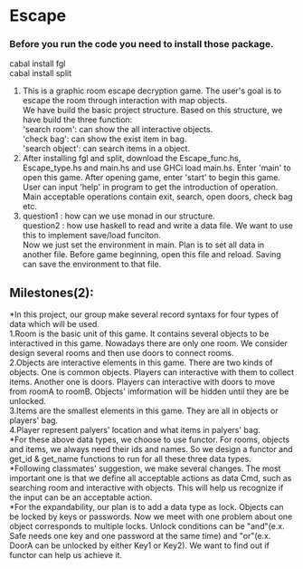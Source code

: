 # Escape

<!-- Instell the packages -->
<!-- It will take many times -->
### Before you run the code you need to install those package.
cabal install fgl  
cabal install split  

<!-- 1. A brief description of your project goals (you can take this from your project proposal), and your current progress toward achieving those goals.
     2. Instructions for how to run your project (e.g. which file to load in GHCi), including several example inputs, if applicable.
     3. In Milestone #1: a list of 2–4 design questions that you have about your project, that you would like to discuss during the workshop.-->

1. This is a graphic room escape decryption game. The user's goal is to escape the room through interaction with map objects.  
   We have build the basic project structure. Based on this structure, we have build the three function:   
   'search room': can show the all interactive objects.  
   'check bag': can show the exist item in bag.  
   'search object': can search items in a object.  
2. After installing fgl and split, download the Escape_func.hs, Escape_type.hs and main.hs and use GHCi load main.hs. Enter 'main' to open this game. After opening game, enter 'start' to begin this game. User can input 'help' in program to get the introduction of operation. Main acceptable operations contain exit, search, open doors, check bag etc. 
3. question1 : how can we use monad in our structure.   
   question2 : how use haskell to read and write a data file. We want to use this to implement save/load funciton.  
               Now we just set the environment in main. Plan is to set all data in another file. Before game beginning, open this file and                 reload. Saving can save the environment to that file.   
   
Milestones(2):  
-----  
*In this project, our group make several record syntaxs for four types of data which will be used.  
1.Room is the basic unit of this game. It contains several objects to be interactived in this game. Nowadays there are only one room. We consider design several rooms and then use doors to connect rooms.  
2.Objects are interactive elements in this game. There are two kinds of objects. One is common objects. Players can interactive with them to collect items. Another one is doors. Players can interactive with doors to move from roomA to roomB. Objects' imformation will be hidden until they are be unlocked.  
3.Items are the smallest elements in this game. They are all in objects or players' bag.  
4.Player represent palyers' location and what items in palyers' bag.  
*For these above data types, we choose to use functor. For rooms, objects and items, we always need their ids and names. So we design a functor and get_id & get_name functions to run for all these three data types.  
*Following classmates' suggestion, we make several changes. The most important one is that we define all acceptable actions as data Cmd, such as searching room and interactive with objects. This will help us recognize if the input can be an acceptable action.  
*For the expandability, our plan is to add a data type as lock. Objects can be locked by keys or passwords. Now we meet with one problem about one object corresponds to multiple locks. Unlock conditions can be "and"(e.x. Safe needs one key and one password at the same time) and "or"(e.x. DoorA can be unlocked by either Key1 or Key2). We want to find out if functor can help us achieve it.
